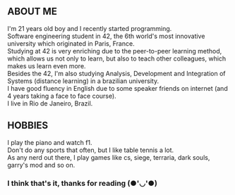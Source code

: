 ## ABOUT ME
I'm 21 years old boy and I recently started programming.<br/>
Software engineering student in 42, the 6th world's most innovative university which originated in Paris, France.<br>
Studying at 42 is very enriching due to the peer-to-peer learning method, which allows us not only to learn, but also to teach other colleagues, which makes us learn even more.<br>
Besides the 42, I'm also studying Analysis, Development and Integration of Systems (distance learning) in a brazilian university.<br>
I have good fluency in English due to some speaker friends on internet (and 4 years taking a face to face course).<br/>
I live in Rio de Janeiro, Brazil.<br/>
## HOBBIES
I play the piano and watch f1.<br/>
Don't do any sports that often, but I like table tennis a lot.<br/>
As any nerd out there, I play games like cs, siege, terraria, dark souls, garry's mod and so on.<br/>
### I think that's it, thanks for reading (●'◡'●)
